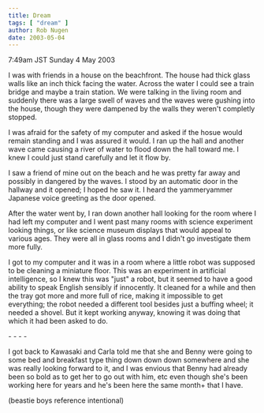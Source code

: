```yaml
---
title: Dream
tags: [ "dream" ]
author: Rob Nugen
date: 2003-05-04
---
```


<p class=date>7:49am JST Sunday 4 May 2003</p>

<p class=dream>I was with friends in a house on the beachfront.  The
house had thick glass walls like an inch thick facing the water.
Across the water I could see a train bridge and maybe a train
station.  We were talking in the living room and suddenly there was a
large swell of waves and the waves were gushing into the house, though
they were dampened by the walls they weren't completly stopped.</p>

<p class=dream>I was afraid for the safety of my computer and asked if
the hosue would remain standing and I was assured it would.  I ran up
the hall and another wave came causing a river of water to flood down
the hall toward me.  I knew I could just stand carefully and let it
flow by.</p>

<p class=dream>I saw a friend of mine out on the beach and he was
pretty far away and possibly in dangered by the waves.  I stood by an
automatic door in the hallway and it opened; I hoped he saw it.  I
heard the yammeryammer Japanese voice greeting as the door opened.</p>

<p class=dream>After the water went by, I ran down another hall
looking for the room where I had left my computer and I went past many
rooms with science experiment looking things, or like science museum
displays that would appeal to various ages.  They were all in glass
rooms and I didn't go investigate them more fully.</p>

<p class=dream>I got to my computer and it was in a room where a
little robot was supposed to be cleaning a miniature floor.  This was
an experiment in artificial intelligence, so I knew this was "just" a
robot, but it seemed to have a good ability to speak English sensibly
if innocently.  It cleaned for a while and then the tray got more and
more full of rice, making it impossible to get everything; the robot
needed a different tool besides just a buffing wheel; it needed a
shovel.  But it kept working anyway, knowing it was doing that which
it had been asked to do.</p>

<p>- - - -</p>

<p class=dream>I got back to Kawasaki and Carla told me that she and
Benny were going to some bed and breakfast type thing down down down
somewhere and she was really looking forward to it, and I was envious
that Benny had already been so bold as to get her to go out with him,
etc even though she's been working here for years and he's been here
the same month+ that I have.</p>

<p>(beastie boys reference intentional)</p>
